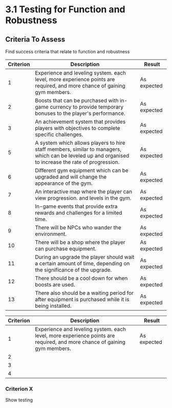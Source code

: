 # 3.1 Testing for Function and Robustness

## Criteria To Assess

Find success criteria that relate to function and robustness

| Criterion | Description                                                                                                                                           | Result      |
| --------- | ----------------------------------------------------------------------------------------------------------------------------------------------------- | ----------- |
| 1         | Experience and leveling system. each level, more experience points are required, and more chance of gaining gym members.                              | As expected |
| 2         | Boosts that can be purchased with in-game currency to provide temporary bonuses to the player's performance.                                          | As expected |
| 3         | An achievement system that provides players with objectives to complete specific challenges.                                                          | As expected |
| 5         | A system which allows players to hire staff members, similar to managers,  which can be leveled up and organised to increase the rate of progression. | As expected |
| 6         | Different gym equipment which can be upgraded and will change the appearance of the gym.                                                              | As expected |
| 7         | An interactive map where the player can view progression. and levels in the gym.                                                                      | As expected |
| 8         | In-game events that provide extra rewards and challenges for a limited time.                                                                          | As expected |
| 9         | There will be NPCs who wander the environment.                                                                                                        | As expected |
| 10        | There will be a shop where the player can purchase equipment.                                                                                         | As expected |
| 11        | During an upgrade the player should wait a certain amount of time, depending on the significance of the upgrade.                                      | As expected |
| 12        | There should be a cool down for when boosts are used.                                                                                                 | As expected |
| 13        | There also should be a waiting period for after equipment is purchased while it is being installed.                                                   | As expected |

| Criterion | Description                                                                                                              | Result      |
| --------- | ------------------------------------------------------------------------------------------------------------------------ | ----------- |
| 1         | Experience and leveling system. each level, more experience points are required, and more chance of gaining gym members. | As expected |
| 2         |                                                                                                                          |             |
| 3         |                                                                                                                          |             |
| 4         |                                                                                                                          |             |

### Criterion X

Show testing
